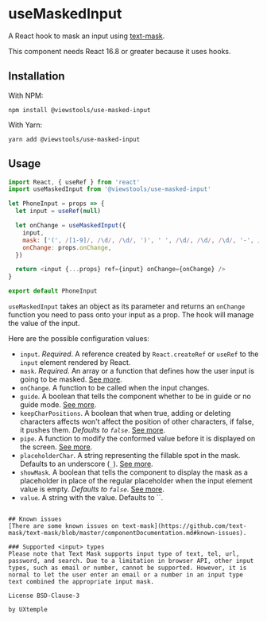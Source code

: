 # useMaskedInput

A React hook to mask an input using [text-mask](https://github.com/text-mask/text-mask).

This component needs React 16.8 or greater because it uses hooks.

## Installation

With NPM:
```
npm install @viewstools/use-masked-input
```

With Yarn:
```
yarn add @viewstools/use-masked-input
```

## Usage

```js
import React, { useRef } from 'react'
import useMaskedInput from '@viewstools/use-masked-input'

let PhoneInput = props => {
  let input = useRef(null)

  let onChange = useMaskedInput({
    input,
    mask: ['(', /[1-9]/, /\d/, /\d/, ')', ' ', /\d/, /\d/, /\d/, '-', /\d/, /\d/, /\d/, /\d/],
    onChange: props.onChange,
  })

  return <input {...props} ref={input} onChange={onChange} />
}

export default PhoneInput
```

`useMaskedInput` takes an object as its parameter and returns an `onChange`
function you need to pass onto your input as a prop. The hook will manage the value of the input.

Here are the possible configuration values:
- `input`. *Required*. A reference created by `React.createRef` or `useRef` to the `input` element rendered by React.
- `mask`. *Required*. An array or a function that defines how the user input is going to be masked. [See more](https://github.com/text-mask/text-mask/blob/master/componentDocumentation.md#mask).
- `onChange`. A function to be called when the input changes.
- `guide`. A boolean that tells the component whether to be in guide or no guide mode. [See more](https://github.com/text-mask/text-mask/blob/master/componentDocumentation.md#guide).
- `keepCharPositions`. A boolean that when true, adding or deleting characters affects won't affect the position of other characters, if false, it pushes them.  _Defaults to `false`_. [See more](https://github.com/text-mask/text-mask/blob/master/componentDocumentation.md#keepcharpositions).
- `pipe`. A function to modify the conformed value before it is displayed on the screen. [See more](https://github.com/text-mask/text-mask/blob/master/componentDocumentation.md#pipe).
- `placeholderChar`. A string representing the fillable spot in the mask. Defaults to an underscore (`_`). [See more](https://github.com/text-mask/text-mask/blob/master/componentDocumentation.md#placeholderchar).
- `showMask`. A boolean that tells the component to display the mask as a placeholder in place of the regular placeholder when the input element value is empty. _Defaults to `false`_. [See more](https://github.com/text-mask/text-mask/blob/master/componentDocumentation.md#showmask).
- `value`. A string with the value. Defaults to ``.
```

## Known issues
[There are some known issues on text-mask](https://github.com/text-mask/text-mask/blob/master/componentDocumentation.md#known-issues).

### Supported <input> types
Please note that Text Mask supports input type of text, tel, url, password, and search. Due to a limitation in browser API, other input types, such as email or number, cannot be supported. However, it is normal to let the user enter an email or a number in an input type text combined the appropriate input mask.

License BSD-Clause-3

by UXtemple
